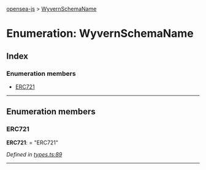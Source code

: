 [opensea-js](../README.md) > [WyvernSchemaName](../enums/wyvernschemaname.md)

# Enumeration: WyvernSchemaName

## Index

### Enumeration members

* [ERC721](wyvernschemaname.md#erc721)

---

## Enumeration members

<a id="erc721"></a>

###  ERC721

**ERC721**:  = "ERC721"

*Defined in [types.ts:89](https://github.com/ProjectOpenSea/opensea-js/blob/572e318/src/types.ts#L89)*

___

